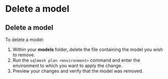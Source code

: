 # Delete a model

## Delete a model

To delete a model:

1. Within your **models** folder, delete the file containing the model you wish to remove.
2. Run the `sqlmesh plan <environment>` command and enter the environment to which you want to apply the change.
3. Preview your changes and verify that the model was removed.
